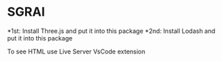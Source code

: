 # SGRAI

*1st: Install Three.js and put it into this package
*2nd: Install Lodash and put it into this package

To see HTML use Live Server VsCode extension
